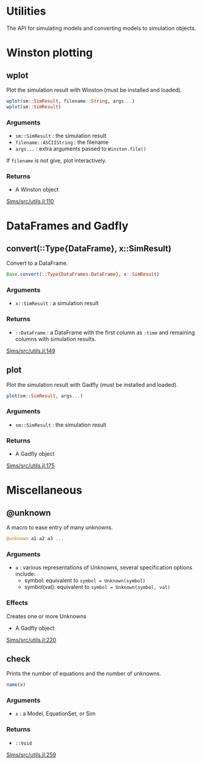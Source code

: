 



# Utilities

The API for simulating models and converting models to simulation objects. 





# Winston plotting




## wplot

Plot the simulation result with Winston (must be installed and
loaded).

```julia
wplot(sm::SimResult, filename::String, args...)
wplot(sm::SimResult)
```

### Arguments

* `sm::SimResult` : the simulation result
* `filename::ASCIIString` : the filename
* `args...` : extra arguments passed to `Winston.file()`

If `filename` is not give, plot interactively.

### Returns

* A Winston object

[Sims/src/utils.jl:110](https://github.com/tshort/Sims.jl/tree/d39a15c1969c6fad87a4a7ab7f25088963690512/src/utils.jl#L110)




# DataFrames and Gadfly




## convert(::Type{DataFrame}, x::SimResult)

Convert to a DataFrame.

```julia
Base.convert(::Type{DataFrames.DataFrame}, x::SimResult)
```

### Arguments

* `x::SimResult` : a simulation result

### Returns

* `::DataFrame` : a DataFrame with the first column as `:time` and
  remaining columns with simulation results.

[Sims/src/utils.jl:149](https://github.com/tshort/Sims.jl/tree/d39a15c1969c6fad87a4a7ab7f25088963690512/src/utils.jl#L149)



## plot

Plot the simulation result with Gadfly (must be installed and
loaded).

```julia
plot(sm::SimResult, args...)
```

### Arguments

* `sm::SimResult` : the simulation result

### Returns

* A Gadfly object

[Sims/src/utils.jl:175](https://github.com/tshort/Sims.jl/tree/d39a15c1969c6fad87a4a7ab7f25088963690512/src/utils.jl#L175)




# Miscellaneous




## @unknown

A macro to ease entry of many unknowns.

```julia
@unknown a1 a2 a3 ...
```

### Arguments

* `a` : various representations of Unknowns, several specification
  options include:
  * symbol: equivalent to `symbol = Unknown(symbol)`
  * symbol(val): equivalent to `symbol = Unknown(symbol, val)`

### Effects

Creates one or more Unknowns

* A Gadfly object

[Sims/src/utils.jl:220](https://github.com/tshort/Sims.jl/tree/d39a15c1969c6fad87a4a7ab7f25088963690512/src/utils.jl#L220)



## check

Prints the number of equations and the number of unknowns.

```julia
name(x)
```

### Arguments

* `x` : a Model, EquationSet, or Sim

### Returns

* `::Void`

[Sims/src/utils.jl:259](https://github.com/tshort/Sims.jl/tree/d39a15c1969c6fad87a4a7ab7f25088963690512/src/utils.jl#L259)

